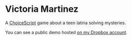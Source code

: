 # Victoria Martinez

A [ChoiceScript](https://www.choiceofgames.com/make-your-own-games/choicescript-intro/)
game about a teen latina solving mysteries.

You can see a public demo hosted [on my Dropbox account](https://dl.dropboxusercontent.com/u/21961833/choicescript/victoria_martinez/mygame/index.html).
